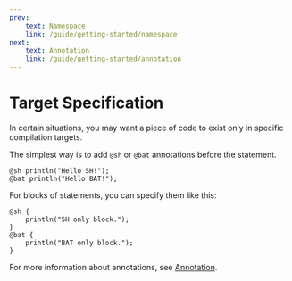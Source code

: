 ```yaml
---
prev:
    text: Namespace
    link: /guide/getting-started/namespace
next:
    text: Annotation
    link: /guide/getting-started/annotation
---
```


# Target Specification

In certain situations, you may want a piece of code to exist only in specific compilation targets.

The simplest way is to add `@sh` or `@bat` annotations before the statement.

```WhirlScript
@sh println("Hello SH!");
@bat println("Hello BAT!");
```

For blocks of statements, you can specify them like this:

```Whirlscript
@sh {
    println("SH only block.");
}
@bat {
    println("BAT only block.");
}
```

For more information about annotations, see [Annotation](/guide/getting-started/annotation).